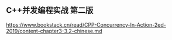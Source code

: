 ## C++并发编程实战 第二版

https://www.bookstack.cn/read/CPP-Concurrency-In-Action-2ed-2019/content-chapter3-3.2-chinese.md